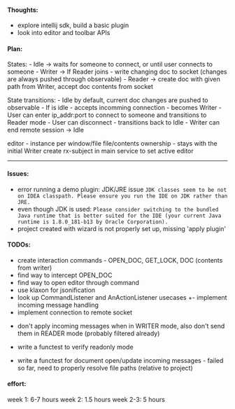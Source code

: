 #### Thoughts:
- explore intellij sdk, build a basic plugin
- look into editor and toolbar APIs

#### Plan:
States:
    - Idle -> waits for someone to connect, or until user connects to someone
    - Writer -> If Reader joins - write changing doc to socket (changes are always pushed through observable)
    - Reader -> create doc with given path from Writer, accept doc contents from socket
    
State transitions:
    - Idle by default, current doc changes are pushed to observable
    - If is idle - accepts incomming connection - becomes Writer
    - User can enter ip_addr:port to connect to someone and transitions to Reader mode
    - User can disconnect - transitions back to Idle
    - Writer can end remote session -> Idle


editor - instance per window/file
file/contents ownership - stays with the initial Writer
create rx-subject in main service to set active editor

---------------------

#### Issues:
- error running a demo plugin: JDK/JRE issue `JDK classes seem to be not on IDEA classpath. Please ensure you run the IDE on JDK rather than JRE.`
- even though JDK is used: `Please consider switching to the bundled Java runtime that is better suited for the IDE (your current Java runtime is 1.8.0_181-b13 by Oracle Corporation).`
- project created with wizard is not properly set up, missing 'apply plugin'

#### TODOs:
+ create interaction commands - OPEN_DOC, GET_LOCK, DOC (contents from writer)
+ find way to intercept OPEN_DOC
+ find way to open editor through command
+ use klaxon for jsonification
+ look up CommandListener and AnActionListener usecases
+- implement incoming message handling
+ implement connection to remote socket
- don't apply incoming messages when in WRITER mode, also don't send them in READER mode (probably filtered already)

+ write a functest to verify readonly mode
- write a functest for document open/update incoming messages - failed so far, need to properly resolve file paths (relative to project)


#### effort:
week 1: 6-7 hours
week 2: 1.5 hours
week 2-3: 5 hours


